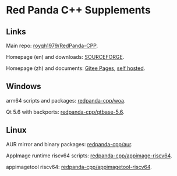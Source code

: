 # Red Panda C++ Supplements

## Links

Main repo: [royqh1979/RedPanda-CPP](https://github.com/royqh1979/RedPanda-CPP).

Homepage (en) and downloads: [SOURCEFORGE](https://sourceforge.net/projects/redpanda-cpp/).

Homepage (zh) and documents: [Gitee Pages](https://royqh1979.gitee.io/redpandacpp/), [self hosted](http://royqh.net/redpandacpp/).

## Windows

arm64 scripts and packages: [redpanda-cpp/woa](https://github.com/redpanda-cpp/woa).

Qt 5.6 with backports: [redpanda-cpp/qtbase-5.6](https://github.com/redpanda-cpp/qtbase-5.6).

## Linux

AUR mirror and binary packages: [redpanda-cpp/aur](https://github.com/redpanda-cpp/aur).

AppImage runtime riscv64 scripts: [redpanda-cpp/appimage-riscv64](https://github.com/redpanda-cpp/appimage-riscv64).

appimagetool riscv64: [redpanda-cpp/appimagetool-riscv64](https://github.com/redpanda-cpp/appimage-riscv64).
